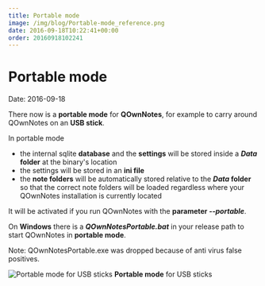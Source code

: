 ```yaml
---
title: Portable mode
image: /img/blog/Portable-mode_reference.png
date: 2016-09-18T10:22:41+00:00
order: 20160918102241
---
```


# Portable mode

<v-subheader class="blog">Date: 2016-09-18</v-subheader>

There now is a **portable mode** for **QOwnNotes**, for example to carry around QOwnNotes on an **USB stick**.

In portable mode

- the internal sqlite **database** and the **settings** will be stored inside a **_Data_ folder** at the binary's location
- the settings will be stored in an **ini file**
- the **note folders** will be automatically stored relative to the **_Data_ folder** so that the correct note folders will be loaded regardless where your QOwnNotes installation is currently located

It will be activated if you run QOwnNotes with the **parameter _--portable_**.

On **Windows** there is a **_QOwnNotesPortable.bat_** in your release path to start QOwnNotes in **portable mode**.

Note: QOwnNotesPortable.exe was dropped because of anti virus false positives.

![Portable mode for USB sticks](/img/blog/Portable-mode_reference.png "Portable mode for USB sticks") **Portable mode** for USB sticks
